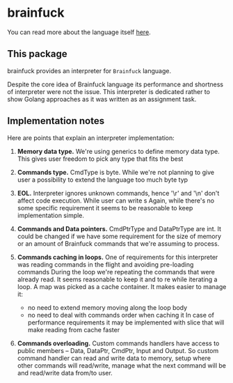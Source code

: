# brainfuck
You can read more about the language itself [here](https://en.wikipedia.org/wiki/Brainfuck).

## This package
brainfuck provides an interpreter for `Brainfuck` language.

Despite the core idea of Brainfuck language its performance and shortness of interpreter were not the issue.
This interpreter is dedicated rather to show Golang approaches as it was written as an assignment task.

## Implementation notes

Here are points that explain an interpreter implementation:

1. **Memory data type.** 
   We're using generics to define memory data type. This gives user freedom to pick any type that fits the best

2. **Commands type.** 
   CmdType is byte. While we're not planning to give user a possibility to extend the language too much byte typ

3. **EOL.** 
   Interpreter ignores unknown commands, hence '\r' and '\n' don't affect code execution. While user can write s
   Again, while there's no some specific requirement it seems to be reasonable to keep implementation simple.

4. **Commands and Data pointers.** 
   CmdPtrType and DataPtrType are int. It could be changed if we have some requirement for the size of memory or
   an amount of Brainfuck commands that we're assuming to process.

5. **Commands caching in loops.** 
   One of requirements for this interpreter was reading commands in the flight and avoiding pre-loading commands
   During the loop we're repeating the commands that were already read. It seems reasonable to keep it and to re
   while iterating a loop.
   A map was picked as a cache container. It makes easier to manage it:
   - no need to extend memory moving along the loop body
   - no need to deal with commands order when caching it
     In case of performance requirements it may be implemented with slice that will make reading from cache faster

6. **Commands overloading.** 
   Custom commands handlers have access to public members – Data, DataPtr, CmdPtr, Input and Output.
   So custom command handler can read and write data to memory, setup where other commands will read/write,
   manage what the next command will be and read/write data from/to user.
